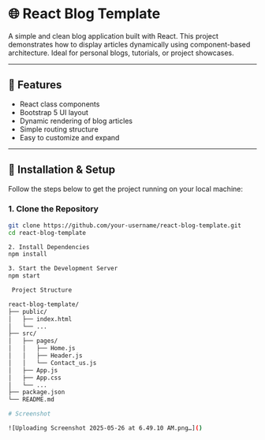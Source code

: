 # 🌐 React Blog Template

A simple and clean blog application built with React. This project demonstrates how to display articles dynamically using component-based architecture. Ideal for personal blogs, tutorials, or project showcases.

---

## 📝 Features

- React class components
- Bootstrap 5 UI layout
- Dynamic rendering of blog articles
- Simple routing structure
- Easy to customize and expand

---

## 🔧 Installation & Setup

Follow the steps below to get the project running on your local machine:

### 1. Clone the Repository

```bash
git clone https://github.com/your-username/react-blog-template.git
cd react-blog-template

2. Install Dependencies
npm install

3. Start the Development Server
npm start

 Project Structure

react-blog-template/
├── public/
│   ├── index.html
│   └── ...
├── src/
│   ├── pages/
│   │   ├── Home.js
│   │   ├── Header.js
│   │   └── Contact_us.js
│   ├── App.js
│   ├── App.css
│   └── ...
├── package.json
└── README.md

# Screenshot

![Uploading Screenshot 2025-05-26 at 6.49.10 AM.png…]()



